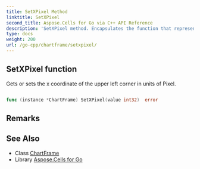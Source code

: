 ```yaml
---
title: SetXPixel Method 
linktitle: SetXPixel
second_title: Aspose.Cells for Go via C++ API Reference
description: 'SetXPixel method. Encapsulates the function that represents setxpixel in Go.'
type: docs
weight: 200
url: /go-cpp/chartframe/setxpixel/
---
```


## SetXPixel function

Gets or sets the x coordinate of the upper left corner in units of Pixel.

```go

func (instance *ChartFrame) SetXPixel(value int32)  error

```

## Remarks


## See Also

* Class [ChartFrame](../)
* Library [Aspose.Cells for Go](../../)
